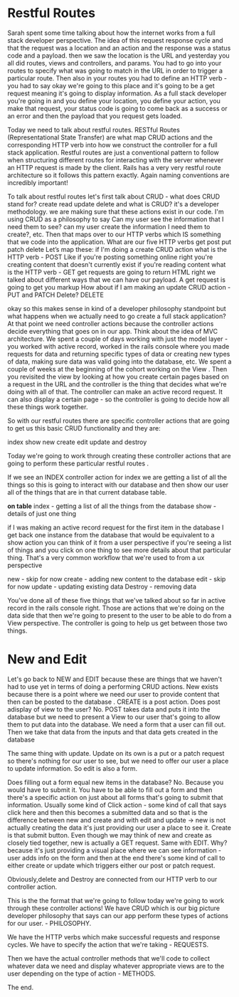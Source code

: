 # Restful Routes

Sarah spent some time talking about how the internet works from a full stack developer perspective. The idea of this request response cycle and that the request was a location and an action and the response was a status code and a payload.  then we saw the location is the URL and yesterday you all did routes, views and controllers, and params. You had to go into your routes to specify what was going to match in the URL in order to trigger a
particular route. Then also in your routes you had to define an HTTP verb -  you had to say okay we're going to this place and  it's going to be a get request meaning it's going to display information. 
As a full stack developer you're going in and you define your location, you define your action, you make that request, your status code is going to come back as a success or an error and then the payload that you request gets loaded.

Today we need to talk about restful routes. RESTful Routes (Representational State Transfer) are what map CRUD actions and the corresponding HTTP verb into how we construct the controller for a full stack application.  Restful routes are just a conventional pattern to follow when structuring different routes for interacting with the server whenever an HTTP request is made by the client.  Rails has a very very restful route architecture so it follows this pattern exactly. Again naming conventions are incredibly important! 

To talk about restful routes let's first talk about CRUD - what does CRUD stand for?
create read update delete
and what is CRUD?
 it's a developer methodology. we are making sure that these actions exist in our code. I'm using CRUD as a philosophy to say 
Can my user see the information that I need them to see? can my user create the information I need them to create?, etc. Then that maps over to our HTTP verbs which IS  something that we code into the application. What are our five HTTP verbs
get post put patch delete 
Let’s map these:
if I'm doing a create CRUD action what is the HTTP verb  - POST
Like  if you're posting something online right you're creating content that doesn't currently exist
 if you're reading content what is the  HTTP verb - GET
get requests are going to return HTML right we talked about different ways that we can have our payload. A get request is going to get you markup
How about if I am making an update CRUD action - PUT and PATCH
Delete? DELETE

okay so this makes sense in kind of a developer philosophy standpoint but what
happens when we actually need to go create a full stack application?  At that point we need controller actions because the controller actions decide everything that goes on in our app. Think about the idea of MVC architecture. We spent a couple of days working with just the model layer - you worked with active record, worked in the rails console where you made requests for data and returning specific types of data or creating new types of data, making sure data was valid going into the database, etc. We spent a couple of weeks at the beginning of the cohort working on the View . Then you revisited the view by looking at how you create certain pages based on a request in the URL and the controller is the thing that decides what we're doing with all of that. The controller can make an active record request. It can also display a certain page - so the controller is going to decide how all these things work together.

So with our restful routes there are specific controller actions that are going to get us this basic CRUD functionality and they are: 

index show new create edit update and destroy

Today we're going to work through creating these controller actions that are going to perform these particular restful routes .

If we see an INDEX controller action for index we are getting a list of all the things so this is going to interact with our database and then show our user all of the things that are in that current database table.

**on table**
index - getting a list of all the things from the database
show -  details of just one thing

if I was making an active record request for the first item in the database I get back one instance from the database that would be equivalent to a show action
you can think of it from a user perspective if you're seeing a list of things and you click on
one thing to see more details about that particular thing.  That's a very common workflow that we're used to from a ux perspective

new - skip for now
create - adding new content to the database
edit - skip for now
update - updating existing data
Destroy - removing data

You've done all of these five things that we've talked about so far in active record in the rails console right. Those are actions that we're doing on the data side that then we're going to present to the user to be able to do from a View perspective. The controller is going to help us get between those two things.

# New and Edit
Let's go back to NEW and EDIT because these are things that we haven't had to use yet in terms of doing a performing CRUD actions.
New exists because there is a point where we need our user to provide content that then can be posted to the database . CREATE is a post action. Does post adisplay of view to the user? No.  POST takes data and puts it into the database but we need to present a View to our user that's going to allow them to put data into the database. We need a form that a user can fill out.  Then we take that data from the inputs and that data gets created in the database

The same thing with update. Update on its own is a put or a patch request so there's nothing for our user to see, but we need to offer our user a place to update information. So edit is also a form. 

Does filling out a form equal new items in the database? No. Because you would have to submit it. You have to be able to fill out a form and then there's a specific action on just about all forms that's going to submit that information. Usually some kind of Click action - some kind of call that says click here and then this becomes a submitted data and so that is the difference between new and create and with edit and update ->
new is not actually creating the data it's just providing our user a place to see it. Create is that submit button. Even though we may think of new and create as closely tied together, new is actually a GET request. Same with EDIT. Why? because it's just providing a visual place where we can see information - user adds info on the form and then at the end there's some kind of call to either create or update which triggers either our post or patch request.

Obviously,delete and Destroy are connected from our HTTP verb to our controller action.

This is the the format that we're going to follow today we're going to work through these controller actions!
We have CRUD which is our big picture developer philosophy that says can our app perform these types of actions for our user. - PHILOSOPHY.

We have the HTTP verbs which make successful requests and response cycles.  We have to specify the action that we're taking - REQUESTS.

Then we have the actual controller methods that we'll code to collect whatever data we need and display whatever appropriate views are to the user depending on the type of action - METHODS.

The end.
